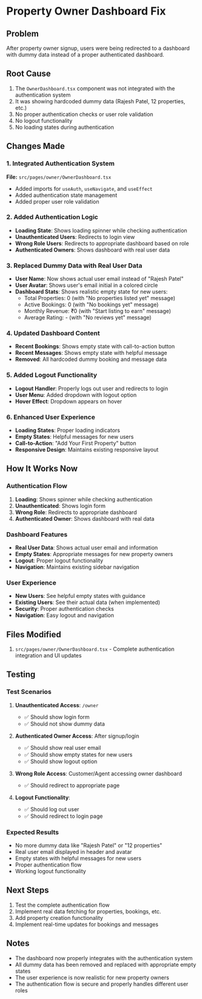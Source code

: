 # Property Owner Dashboard Fix

## Problem
After property owner signup, users were being redirected to a dashboard with dummy data instead of a proper authenticated dashboard.

## Root Cause
1. The `OwnerDashboard.tsx` component was not integrated with the authentication system
2. It was showing hardcoded dummy data (Rajesh Patel, 12 properties, etc.)
3. No proper authentication checks or user role validation
4. No logout functionality
5. No loading states during authentication

## Changes Made

### 1. Integrated Authentication System
**File:** `src/pages/owner/OwnerDashboard.tsx`
- Added imports for `useAuth`, `useNavigate`, and `useEffect`
- Added authentication state management
- Added proper user role validation

### 2. Added Authentication Logic
- **Loading State**: Shows loading spinner while checking authentication
- **Unauthenticated Users**: Redirects to login view
- **Wrong Role Users**: Redirects to appropriate dashboard based on role
- **Authenticated Owners**: Shows dashboard with real user data

### 3. Replaced Dummy Data with Real User Data
- **User Name**: Now shows actual user email instead of "Rajesh Patel"
- **User Avatar**: Shows user's email initial in a colored circle
- **Dashboard Stats**: Shows realistic empty state for new users:
  - Total Properties: 0 (with "No properties listed yet" message)
  - Active Bookings: 0 (with "No bookings yet" message)
  - Monthly Revenue: ₹0 (with "Start listing to earn" message)
  - Average Rating: - (with "No reviews yet" message)

### 4. Updated Dashboard Content
- **Recent Bookings**: Shows empty state with call-to-action button
- **Recent Messages**: Shows empty state with helpful message
- **Removed**: All hardcoded dummy booking and message data

### 5. Added Logout Functionality
- **Logout Handler**: Properly logs out user and redirects to login
- **User Menu**: Added dropdown with logout option
- **Hover Effect**: Dropdown appears on hover

### 6. Enhanced User Experience
- **Loading States**: Proper loading indicators
- **Empty States**: Helpful messages for new users
- **Call-to-Action**: "Add Your First Property" button
- **Responsive Design**: Maintains existing responsive layout

## How It Works Now

### Authentication Flow
1. **Loading**: Shows spinner while checking authentication
2. **Unauthenticated**: Shows login form
3. **Wrong Role**: Redirects to appropriate dashboard
4. **Authenticated Owner**: Shows dashboard with real data

### Dashboard Features
- **Real User Data**: Shows actual user email and information
- **Empty States**: Appropriate messages for new property owners
- **Logout**: Proper logout functionality
- **Navigation**: Maintains existing sidebar navigation

### User Experience
- **New Users**: See helpful empty states with guidance
- **Existing Users**: See their actual data (when implemented)
- **Security**: Proper authentication checks
- **Navigation**: Easy logout and navigation

## Files Modified
1. `src/pages/owner/OwnerDashboard.tsx` - Complete authentication integration and UI updates

## Testing

### Test Scenarios
1. **Unauthenticated Access**: `/owner`
   - ✅ Should show login form
   - ✅ Should not show dummy data

2. **Authenticated Owner Access**: After signup/login
   - ✅ Should show real user email
   - ✅ Should show empty states for new users
   - ✅ Should show logout option

3. **Wrong Role Access**: Customer/Agent accessing owner dashboard
   - ✅ Should redirect to appropriate page

4. **Logout Functionality**:
   - ✅ Should log out user
   - ✅ Should redirect to login page

### Expected Results
- No more dummy data like "Rajesh Patel" or "12 properties"
- Real user email displayed in header and avatar
- Empty states with helpful messages for new users
- Proper authentication flow
- Working logout functionality

## Next Steps
1. Test the complete authentication flow
2. Implement real data fetching for properties, bookings, etc.
3. Add property creation functionality
4. Implement real-time updates for bookings and messages

## Notes
- The dashboard now properly integrates with the authentication system
- All dummy data has been removed and replaced with appropriate empty states
- The user experience is now realistic for new property owners
- The authentication flow is secure and properly handles different user roles
